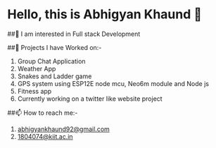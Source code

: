 # Hello, this is Abhigyan Khaund 👋

##👀 I am interested in Full stack Development

##🌱 Projects I have Worked on:-

1) Group Chat Application
2) Weather App
3) Snakes and Ladder game
4) GPS system using ESP12E node mcu, Neo6m module and Node js
5) Fitness app
6) Currently working on a twitter like website project

##📫 How to reach me:-

1) abhigyankhaund92@gmail.com
2) 1804074@kiit.ac.in

